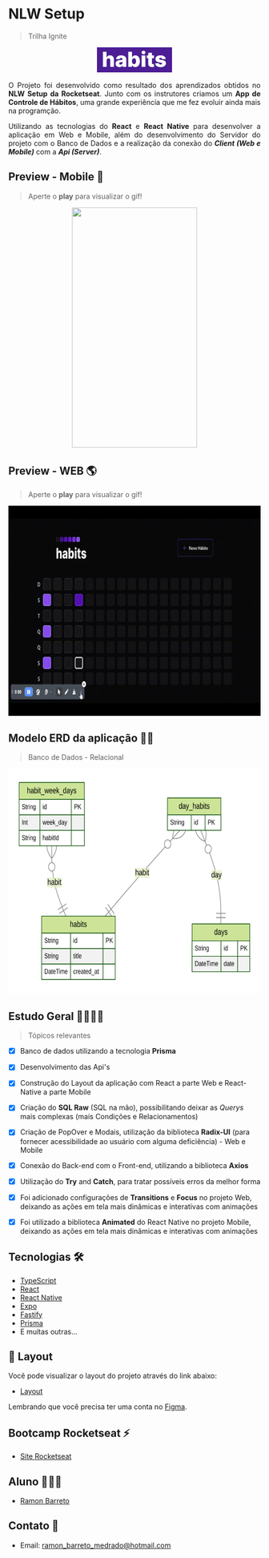 # NLW Setup 
>Trilha Ignite

<p align="center">
  <img alt="fav-habits" src=".github/habits.PNG">
</p>
<p align="justify">
  O Projeto foi desenvolvido como resultado dos aprendizados obtidos no <strong>NLW Setup da Rocketseat</strong>. Junto com os instrutores criamos um <strong>App de Controle de Hábitos</strong>, uma grande experiência que me fez evoluir ainda mais na programção.
</p>
<p align="justify">
  Utilizando as tecnologias do <strong>React</strong> e <strong>React Native</strong> para desenvolver a aplicação em Web e Mobile, além do desenvolvimento do Servidor do projeto com o Banco de Dados e a realização da conexão do <strong><em>Client (Web e Mobile)</em></strong> com a <strong><em>Api (Server)</em></strong>.
</p>

## Preview - Mobile 📱

> Aperte o <strong>play</strong> para visualizar o gif!
<p align="center">
  <img width="250" height="480" src=".github/mobilePreview.gif">
</p>

## Preview - WEB 🌎

> Aperte o <strong>play</strong> para visualizar o gif!
<p align="center">
  <img width="800" height="420" src=".github/preview-web.gif">
</p>


## Modelo ERD da aplicação 🏦🎲
> Banco de Dados - Relacional

<img alt="Diagrama ERD" src=".github/ERD.svg" height="450px"/>

## Estudo Geral 📖👨🏽‍💻

>Tópicos relevantes

- [x] Banco de dados utilizando a tecnologia <strong>Prisma</strong>
- [x] Desenvolvimento das Api's
- [x] Construção do Layout da aplicação com React a parte Web e React-Native a parte Mobile
- [x] Criação do <strong>SQL Raw</strong> (SQL na mão), possibilitando deixar as <em>Querys</em> mais complexas (mais Condições e Relacionamentos)
- [x] Criação de PopOver e Modais, utilização da biblioteca <strong>Radix-UI</strong> (para fornecer acessibilidade ao usuário com alguma deficiência) - Web e Mobile
- [x] Conexão do Back-end com o Front-end, utilizando a biblioteca <strong>Axios</strong>
- [x] Utilização do <strong>Try</strong> and <strong>Catch</strong>, para tratar possíveis erros da melhor forma
- [x] Foi adicionado configurações de <strong>Transitions</strong> e <strong>Focus</strong> no projeto Web, deixando as ações em tela mais dinâmicas e interativas com animações
- [x] Foi utilizado a biblioteca <strong>Animated</strong> do React Native no projeto Mobile, deixando as ações em tela mais dinâmicas e interativas com animações 


## Tecnologias 🛠

- [TypeScript](https://www.typescriptlang.org/)
- [React](https://reactjs.org/)
- [React Native](https://reactnative.dev/)
- [Expo](https://expo.dev/)
- [Fastify](https://www.fastify.io/)
- [Prisma](https://www.prisma.io/)
- E muitas outras…

## 🔖 Layout

Você pode visualizar o layout do projeto através do link abaixo:

- [Layout](https://www.figma.com/file/7hzvJpZKKQtGdojjmWESdx/Habits-(i)-(Community)?node-id=6%3A343&t=3tNzqQmebZdu7qlG-0)

Lembrando que você precisa ter uma conta no [Figma](http://figma.com/).

## Bootcamp Rocketseat ⚡
- <a target="_blank" href="https://www.rocketseat.com.br/">Site Rocketseat</a>

## Aluno 👨🏽‍🎓

- <a target="_blank" href="https://www.linkedin.com/in/ramon-barreto-076191180/">Ramon Barreto</a>

## Contato 📲

- Email: ramon_barreto_medrado@hotmail.com

